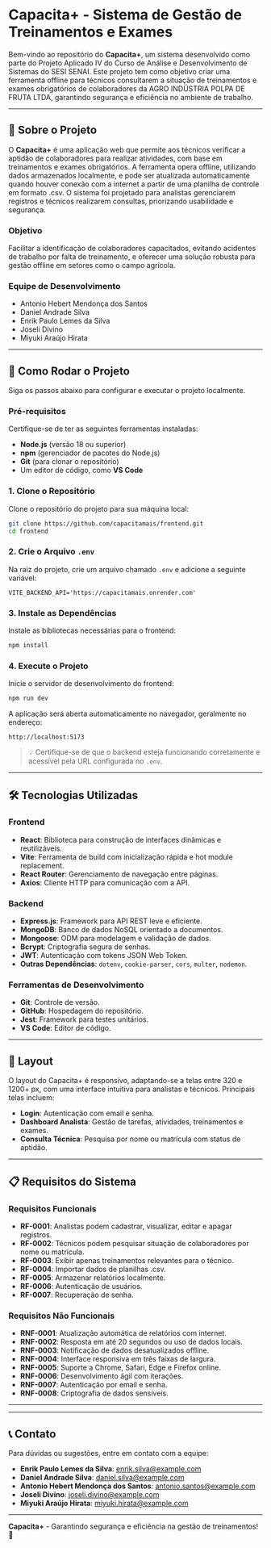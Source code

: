 
# Capacita+ - Sistema de Gestão de Treinamentos e Exames

Bem-vindo ao repositório do **Capacita+**, um sistema desenvolvido como parte do Projeto Aplicado IV do Curso de Análise e Desenvolvimento de Sistemas do SESI SENAI. Este projeto tem como objetivo criar uma ferramenta offline para técnicos consultarem a situação de treinamentos e exames obrigatórios de colaboradores da AGRO INDÚSTRIA POLPA DE FRUTA LTDA, garantindo segurança e eficiência no ambiente de trabalho.

---

## 📖 Sobre o Projeto

O **Capacita+** é uma aplicação web que permite aos técnicos verificar a aptidão de colaboradores para realizar atividades, com base em treinamentos e exames obrigatórios. A ferramenta opera offline, utilizando dados armazenados localmente, e pode ser atualizada automaticamente quando houver conexão com a internet a partir de uma planilha de controle em formato .csv. O sistema foi projetado para analistas gerenciarem registros e técnicos realizarem consultas, priorizando usabilidade e segurança.

### Objetivo
Facilitar a identificação de colaboradores capacitados, evitando acidentes de trabalho por falta de treinamento, e oferecer uma solução robusta para gestão offline em setores como o campo agrícola.

### Equipe de Desenvolvimento
- Antonio Hebert Mendonça dos Santos
- Daniel Andrade Silva
- Enrik Paulo Lemes da Silva
- Joseli Divino
- Miyuki Araújo Hirata

---

## 🚀 Como Rodar o Projeto

Siga os passos abaixo para configurar e executar o projeto localmente.

### Pré-requisitos
Certifique-se de ter as seguintes ferramentas instaladas:
- **Node.js** (versão 18 ou superior)
- **npm** (gerenciador de pacotes do Node.js)
- **Git** (para clonar o repositório)
- Um editor de código, como **VS Code**

### 1. Clone o Repositório
Clone o repositório do projeto para sua máquina local:

```bash
git clone https://github.com/capacitamais/frontend.git
cd frontend
```

### 2. Crie o Arquivo `.env`
Na raiz do projeto, crie um arquivo chamado `.env` e adicione a seguinte variável:

```env
VITE_BACKEND_API='https://capacitamais.onrender.com'
```

### 3. Instale as Dependências
Instale as bibliotecas necessárias para o frontend:

```bash
npm install
```

### 4. Execute o Projeto
Inicie o servidor de desenvolvimento do frontend:

```bash
npm run dev
```

A aplicação será aberta automaticamente no navegador, geralmente no endereço:

```
http://localhost:5173
```

> 💡 Certifique-se de que o backend esteja funcionando corretamente e acessível pela URL configurada no `.env`.

---

## 🛠 Tecnologias Utilizadas

### Frontend
- **React**: Biblioteca para construção de interfaces dinâmicas e reutilizáveis.
- **Vite**: Ferramenta de build com inicialização rápida e hot module replacement.
- **React Router**: Gerenciamento de navegação entre páginas.
- **Axios**: Cliente HTTP para comunicação com a API.

### Backend
- **Express.js**: Framework para API REST leve e eficiente.
- **MongoDB**: Banco de dados NoSQL orientado a documentos.
- **Mongoose**: ODM para modelagem e validação de dados.
- **Bcrypt**: Criptografia segura de senhas.
- **JWT**: Autenticação com tokens JSON Web Token.
- **Outras Dependências**: `dotenv`, `cookie-parser`, `cors`, `multer`, `nodemon`.

### Ferramentas de Desenvolvimento
- **Git**: Controle de versão.
- **GitHub**: Hospedagem do repositório.
- **Jest**: Framework para testes unitários.
- **VS Code**: Editor de código.

---

## 🎨 Layout

O layout do Capacita+ é responsivo, adaptando-se a telas entre 320 e 1200+ px, com uma interface intuitiva para analistas e técnicos. Principais telas incluem:
- **Login**: Autenticação com email e senha.
- **Dashboard Analista**: Gestão de tarefas, atividades, treinamentos e exames.
- **Consulta Técnica**: Pesquisa por nome ou matrícula com status de aptidão.

---

## 📋 Requisitos do Sistema

### Requisitos Funcionais
- **RF-0001**: Analistas podem cadastrar, visualizar, editar e apagar registros.
- **RF-0002**: Técnicos podem pesquisar situação de colaboradores por nome ou matrícula.
- **RF-0003**: Exibir apenas treinamentos relevantes para o técnico.
- **RF-0004**: Importar dados de planilhas .csv.
- **RF-0005**: Armazenar relatórios localmente.
- **RF-0006**: Autenticação de usuários.
- **RF-0007**: Recuperação de senha.

### Requisitos Não Funcionais
- **RNF-0001**: Atualização automática de relatórios com internet.
- **RNF-0002**: Resposta em até 20 segundos ou uso de dados locais.
- **RNF-0003**: Notificação de dados desatualizados offline.
- **RNF-0004**: Interface responsiva em três faixas de largura.
- **RNF-0005**: Suporte a Chrome, Safari, Edge e Firefox online.
- **RNF-0006**: Desenvolvimento ágil com iterações.
- **RNF-0007**: Autenticação por email e senha.
- **RNF-0008**: Criptografia de dados sensíveis.

---

---

## 📞 Contato
Para dúvidas ou sugestões, entre em contato com a equipe:
- **Enrik Paulo Lemes da Silva**: enrik.silva@example.com
- **Daniel Andrade Silva**: daniel.silva@example.com
- **Antonio Hebert Mendonça dos Santos**: antonio.santos@example.com
- **Joseli Divino**: joseli.divino@example.com
- **Miyuki Araújo Hirata**: miyuki.hirata@example.com

---

**Capacita+** - Garantindo segurança e eficiência na gestão de treinamentos! 🌱
